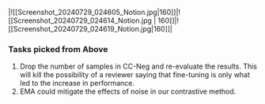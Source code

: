 |![[Screenshot_20240729_024605_Notion.jpg|160]]|![[Screenshot_20240729_024614_Notion.jpg | 160]]|![[Screenshot_20240729_024619_Notion.jpg|160]]|

### Tasks picked from Above
1. Drop the number of samples in CC-Neg and re-evaluate the results. This will kill the possibility of a reviewer saying that fine-tuning is only what led to the increase in performance.
2. EMA could mitigate the effects of noise in our contrastive method.

